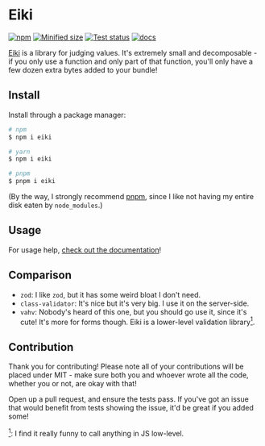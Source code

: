 # Eiki

[![npm][npm-badge]][npm]
[![Minified size][size-badge]][bundlephobia]
[![Test status][test-badge]][workflow]
[![docs][docs-badge]][docs]

[Eiki][yamaxanadu] is a library for judging values. It's extremely small and
decomposable - if you only use a function and only part of that function, you'll
only have a few dozen extra bytes added to your bundle!

## Install

Install through a package manager:

```sh
# npm
$ npm i eiki

# yarn
$ npm i eiki

# pnpm
$ pnpm i eiki
```

(By the way, I strongly recommend [pnpm][pnpm], since I like not having my entire disk
eaten by `node_modules`.)

## Usage

For usage help, [check out the documentation][docs]!

## Comparison

- `zod`: I like `zod`, but it has some weird bloat I don't need.
- `class-validator`: It's nice but it's very big. I use it on the server-side.
- `vahv`: Nobody's heard of this one, but you should go use it, since it's cute!
  It's more for forms though. Eiki is a lower-level validation library<a href="#note1" id="note1ref"><sup>1</sup></a>.

## Contribution

Thank you for contributing! Please note all of your contributions will be placed
under MIT - make sure both you and whoever wrote all the code, whether you or not,
are okay with that!

Open up a pull request, and ensure the tests pass. If you've got an issue
that would benefit from tests showing the issue, it'd be great if you added some!

<a id="note1" href="#note1ref"><sup>1</sup></a>: I find it really funny to call anything in JS low-level.

[npm-badge]: https://img.shields.io/npm/v/eiki?style=flat-square
[npm]: https://www.npmjs.com/package/eiki
[size-badge]: https://img.shields.io/bundlephobia/min/eiki?style=flat-square
[bundlephobia]: https://bundlephobia.com/package/eiki
[test-badge]: https://img.shields.io/github/workflow/status/auctumnus/eiki/test
[workflow]: https://github.com/auctumnus/eiki/actions/workflows/main.yml
[docs-badge]: https://img.shields.io/badge/docs-with%20typedoc-blue
[yamaxanadu]: https://www.youtube.com/watch?v=BsBgCYL9Dn8
[pnpm]: https://pnpm.io/
[docs]: https://auctumnus.github.io/eiki
